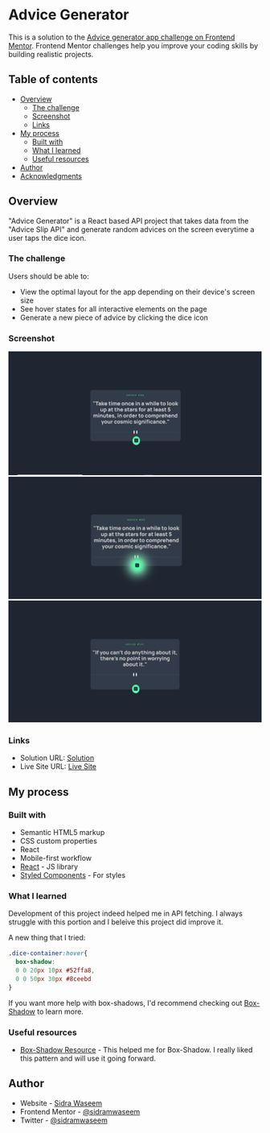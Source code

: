 # Advice Generator

This is a solution to the [Advice generator app challenge on Frontend Mentor](https://www.frontendmentor.io/challenges/advice-generator-app-QdUG-13db). Frontend Mentor challenges help you improve your coding skills by building realistic projects.

## Table of contents

- [Overview](#overview)
  - [The challenge](#the-challenge)
  - [Screenshot](#screenshot)
  - [Links](#links)
- [My process](#my-process)
  - [Built with](#built-with)
  - [What I learned](#what-i-learned)
  - [Useful resources](#useful-resources)
- [Author](#author)
- [Acknowledgments](#acknowledgments)


## Overview
"Advice Generator" is a React based API project that takes data from the "Advice Slip API" and generate random advices on the screen everytime a user taps the dice icon.
### The challenge

Users should be able to:

- View the optimal layout for the app depending on their device's screen size
- See hover states for all interactive elements on the page
- Generate a new piece of advice by clicking the dice icon

### Screenshot

![screenshot](https://github.com/sidramwaseem/Advice-Generator/blob/main/preview/ss1.png?raw=true)
![screenshot](https://github.com/sidramwaseem/Advice-Generator/blob/main/preview/ss2.png?raw=true)
![screenshot](https://github.com/sidramwaseem/Advice-Generator/blob/main/preview/ss3.png?raw=true)



### Links

- Solution URL: [Solution](https://github.com/sidramwaseem/Advice-Generator)
- Live Site URL: [Live Site](https://advicegenerator-react.netlify.app/)

## My process

### Built with

- Semantic HTML5 markup
- CSS custom properties
- React
- Mobile-first workflow
- [React](https://reactjs.org/) - JS library
- [Styled Components](https://styled-components.com/) - For styles

### What I learned

Development of this project indeed helped me in API fetching. I always struggle with this portion and I beleive this project did improve it.

A new thing that I tried: 

```css
.dice-container:hover{
  box-shadow:
  0 0 20px 10px #52ffa8,
  0 0 50px 30px #8ceebd
}
```

If you want more help with box-shadows, I'd recommend checking out [Box-Shadow](https://codersblock.com/blog/creating-glow-effects-with-css/) to learn more.


### Useful resources

- [Box-Shadow Resource](https://codersblock.com/blog/creating-glow-effects-with-css/) - This helped me for Box-Shadow. I really liked this pattern and will use it going forward.


## Author

- Website - [Sidra Waseem](https://sidrawaseem.netlify.app/)
- Frontend Mentor - [@sidramwaseem](https://www.frontendmentor.io/profile/sidramwaseem)
- Twitter - [@sidramwaseem](https://www.twitter.com/sidramwaseem)

